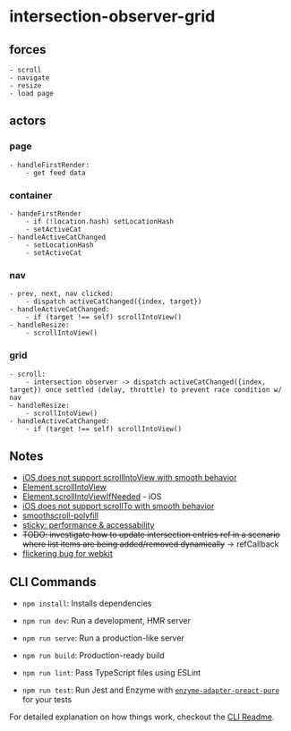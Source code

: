 # intersection-observer-grid

## forces
    - scroll
    - navigate
    - resize
    - load page

## actors
### page
    - handleFirstRender:
        - get feed data

### container
    - handeFirstRender
        - if (!location.hash) setLocationHash
        - setActiveCat
    - handleActiveCatChanged
        - setLocationHash
        - setActiveCat

### nav
    - prev, next, nav clicked:
        - dispatch activeCatChanged({index, target})
    - handleActiveCatChanged:
        - if (target !== self) scrollIntoView()
    - handleResize:
        - scrollIntoView()

### grid
    - scroll: 
        - intersection observer -> dispatch activeCatChanged({index, target}) once settled (delay, throttle) to prevent race condition w/ nav
    - handleResize:
        - scrollIntoView()
    - handleActiveCatChanged:
        - if (target !== self) scrollIntoView()

## Notes
- [iOS does not support scrollIntoView with smooth behavior](https://caniuse.com/?search=scrollintoview)
- [Element.scrollIntoView](https://developer.mozilla.org/en-US/docs/Web/API/Element/scrollIntoView)
- [Element.scrollIntoViewIfNeeded](https://developer.mozilla.org/en-US/docs/Web/API/Element/scrollIntoViewIfNeeded) - iOS
- [iOS does not support scrollTo with smooth behavior](https://caniuse.com/mdn-api_scrolltooptions_behavior)
- [smoothscroll-polyfill](https://www.npmjs.com/package/smoothscroll-polyfill)
- [sticky: performance & accessability](https://developer.mozilla.org/en-US/docs/Web/CSS/position#performance_accessibility)
- ~~TODO: investigate how to update intersection entries ref in a scenario where list items are being added/removed dynamically~~ -> refCallback
- [flickering bug for webkit](https://bugzilla.mozilla.org/show_bug.cgi?id=1585378)

## CLI Commands
*   `npm install`: Installs dependencies

*   `npm run dev`: Run a development, HMR server

*   `npm run serve`: Run a production-like server

*   `npm run build`: Production-ready build

*   `npm run lint`: Pass TypeScript files using ESLint

*   `npm run test`: Run Jest and Enzyme with
    [`enzyme-adapter-preact-pure`](https://github.com/preactjs/enzyme-adapter-preact-pure) for
    your tests


For detailed explanation on how things work, checkout the [CLI Readme](https://github.com/developit/preact-cli/blob/master/README.md).
